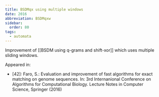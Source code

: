 ```yaml
---
title: BSDMqx using multiple windows
date: 2016
abbreviation: BSDMqxw
sidebar:
  order: 80
tags:
  - automata
---
```


Improvement of [[BSDM using q-grams and shift-xor]] which uses multiple sliding windows.

Appeared in:

- [42]: Faro, S.: Evaluation and improvement of fast algorithms for exact matching on genome sequences. In: 3rd Internanional Conference on Algorithms for Computational Biology. Lecture Notes in Computer Science, Springer (2016)
